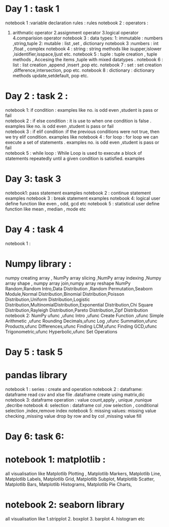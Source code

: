 #  Day 1 : task 1
 notebook 1 :variable declaration rules
: rules 
notebook 2 : operators : 
1. arithmatic operator 2.assignment operator 3.logical operator 4.comparision operator 
notebook 3 :  data types: 
1: immutable : numbers ,string,tuple 
2: mutable : list ,set , dictionary 
notebook 3 :numbers : 
int ,float , complex
notebook 4 :  string : 
string methods like isupper,islower ,isidentifier,isspace,ljust etc.
notebook 5 : tuple :
tuple creation , tuple methods , Accesing the items ,tuple with mixed datatypes .
notebook 6 : list :
list creation ,append ,insert ,pop etc.
 notebook 7 : set : 
set creation ,difference,intersection, pop etc.
 notebook 8 : dictionary :
dictionary methods update,setdefault, pop etc.

# Day 2 : task 2 : 
notebook 1: if condition : examples like  no. is odd even ,student is pass or fail  
notebook 2 : if else condition :  it is use to when one condition is false . examples  like no. is odd even ,student is pass or fail  
notebook 3 : if elif condition :if the previous conditions were not true, then we  try elif condition.  examples like 
notebook 4 : for loop : for loop we can execute a set of statements . examples no. is odd even ,student is pass or fail  
notebook 5 : while loop : While Loop is used to execute a block of statements repeatedly until a given condition is satisfied. examples 

# Day 3: task 3
notebook1: pass statement examples
notebook 2 : continue statement examples
notebook 3 : break statement examples 
notebook 4: logical user define function like even , odd, gcd etc
notebook 5 : statistical user define function like mean , median , mode etc

# Day 4 : task 4
notebook 1 : 
 # Numpy library :
numpy creating array , NumPy array slicing ,NumPy array indexing ,Numpy array shape , numpy array join,numpy array  reshape 
NumPy Random,Random Intro,Data Distribution
,Random Permutation,Seaborn Module,Normal Distribution,Binomial Distribution,Poisson Distribution,Uniform Distribution,Logistic Distribution,MultinomialDistribution,Exponential Distribution,Chi Square Distribution,Rayleigh Distribution,Pareto Distribution,Zipf Distribution
notebook 2: 
NumPy ufunc ,ufunc Intro ,ufunc Create Function ,ufunc Simple Arithmetic ,ufunc Rounding Decimals,ufunc Log  ,ufunc Summation,ufunc Products,ufunc Differences,ufunc Finding LCM,ufunc Finding GCD,ufunc Trigonometric,ufunc Hyperbolic,ufunc Set Operations
# Day 5 : task 5
# pandas library 
notebook 1 : series : create and operation 
notebook 2 : dataframe:
dataframe read csv and xlse file .dataframe create using matrix,dic 
notebook 3: dataframe operation :
value count,apply , unique ,nunique ,decribe 
notebook 4: selection :
dataframe col ,row selection , conditional selection ,index,remove index 
notebook 5: missing values:
missing value checking ,missing value drop by row and by col ,missing value fill 

 # Day 6: task 6:
  # notebook 1: matplotlib :
 all visualisation like
Matplotlib Plotting ,
Matplotlib Markers,
Matplotlib Line,
Matplotlib Labels,
Matplotlib Grid,
Matplotlib Subplot,
Matplotlib Scatter,
Matplotlib Bars,
Matplotlib Histograms,
Matplotlib Pie Charts,
 # notebook 2: seaborn library 
all visualisation like 
1.stripplot 2. boxplot 3. barplot 4. histogram etc

 
 
